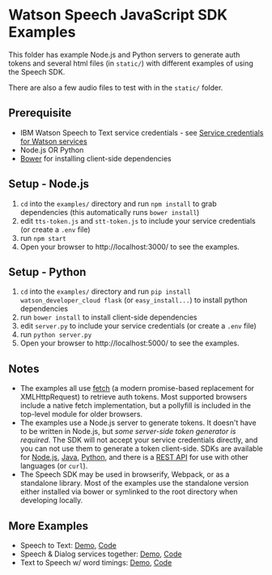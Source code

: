 Watson Speech JavaScript SDK Examples
=====================================

This folder has example Node.js and Python servers to generate auth tokens and 
several html files (in `static/`) with different examples of using the Speech SDK. 

There are also a few audio files to test with in the `static/` folder.


Prerequisite
------------

* IBM Watson Speech to Text service credentials - see [Service credentials for Watson services](https://www.ibm.com/watson/developercloud/doc/common/getting-started-credentials.html)
* Node.js OR Python
* [Bower](https://bower.io/) for installing client-side dependencies


Setup - Node.js
---------------

1. `cd` into the `examples/` directory and run `npm install` to grab dependencies (this automatically runs `bower install`)
2. edit `tts-token.js` and `stt-token.js` to include your service credentials (or create a `.env` file)
3. run `npm start`
4. Open your browser to http://localhost:3000/ to see the examples.


Setup - Python
--------------

1. `cd` into the `examples/` directory and run `pip install watson_developer_cloud flask` (or `easy_install...`) to install python dependencies
2. run `bower install` to install client-side dependencies
3. edit `server.py` to include your service credentials (or create a `.env` file)
4. run `python server.py`
5. Open your browser to http://localhost:5000/ to see the examples.


Notes
-----

* The examples all use [fetch](https://developer.mozilla.org/en-US/docs/Web/API/Fetch_API) (a modern promise-based replacement for XMLHttpRequest) to retrieve auth tokens. Most supported browsers include a native fetch implementation, but a pollyfill is included in the top-level module for older browsers.
* The examples use a Node.js server to generate tokens. It doesn't have to be written in Node.js, but *some server-side token generator is required*. The SDK will not accept your service credentials directly, and you can not use them to generate a token client-side. SDKs are available for [Node.js](https://github.com/watson-developer-cloud/node-sdk#authorization), [Java](https://github.com/watson-developer-cloud/java-sdk), [Python](https://github.com/watson-developer-cloud/python-sdk/blob/master/examples/authorization_v1.py), and there is a [REST API](https://www.ibm.com/watson/developercloud/doc/common/getting-started-tokens.html) for use with other languages (or `curl`).
* The Speech SDK may be used in browserify, Webpack, or as a standalone library. Most of the examples use the standalone version either installed via bower or symlinked to the root directory when developing locally.


More Examples
-------------

* Speech to Text: [Demo](https://speech-to-text-demo.mybluemix.net/), [Code](https://github.com/watson-developer-cloud/speech-to-text-nodejs)
* Speech & Dialog services together: [Demo](https://speech-dialog.mybluemix.net/), [Code](https://github.com/nfriedly/speech-dialog)
* Text to Speech w/ word timings: [Demo](http://watson-tts-timing.mybluemix.net/), [Code](https://github.com/nfriedly/tts-timing)
